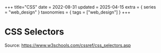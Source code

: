 +++
title="CSS"
date = 2022-08-31
updated = 2025-04-15
extra = { series = "web_design" }
taxonomies = { tags = ["web_design"] }
+++

# CSS Selectors

Source: <https://www.w3schools.com/cssref/css_selectors.asp>
